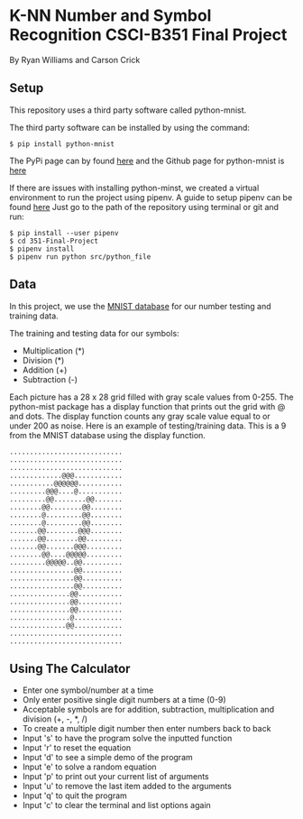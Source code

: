 # **K-NN Number and Symbol Recognition CSCI-B351 Final Project**
By Ryan Williams and Carson Crick

## **Setup**
This repository uses a third party software called python-mnist.

The third party software can be installed by using the command:
```shell
$ pip install python-mnist
```

The PyPi page can by found [here][1] and the Github page for python-mnist is [here][2]

If there are issues with installing python-minst, we created a virtual environment to run the project using pipenv.
A guide to setup pipenv can be found [here][3]
Just go to the path of the repository using terminal or git and run:
```shell
$ pip install --user pipenv
$ cd 351-Final-Project
$ pipenv install
$ pipenv run python src/python_file
```

## **Data**
In this project, we use the [MNIST database][4] for our number testing and training data.

The training and testing data for our symbols:

* Multiplication (*)
* Division (*)
* Addition (+)
* Subtraction (-)

Each picture has a 28 x 28 grid filled with gray scale values from 0-255.
The python-mist package has a display function that prints out the grid with @ and dots.
The display function counts any gray scale value equal to or under 200 as noise.
Here is an example of testing/training data. This is a 9 from the MNIST database using the display function.

```shell
............................
............................
............................
.............@@@............
...........@@@@@@...........
.........@@@....@...........
.........@@........@@.......
........@@........@@........
........@.........@@........
........@.........@@........
.......@@........@@@........
.......@@........@@.........
.......@@.......@@@.........
........@@....@@@@@.........
.........@@@@@..@@..........
................@@..........
................@@..........
................@@..........
...............@@...........
...............@@...........
...............@@...........
...............@............
..............@@............
............................
............................
```

## **Using The Calculator**

* Enter one symbol/number at a time
* Only enter positive single digit numbers at a time (0-9)
* Acceptable symbols are for addition, subtraction, multiplication and division (+, -, *, /)
* To create a multiple digit number then enter numbers back to back
* Input 's' to have the program solve the inputted function
* Input 'r' to reset the equation
* Input 'd' to see a simple demo of the program
* Input 'e' to solve a random equation
* Input 'p' to print out your current list of arguments
* Input 'u' to remove the last item added to the arguments
* Input 'q' to quit the program
* Input 'c' to clear the terminal and list options again



[1]: https://pypi.org/project/python-mnist/

[2]: https://github.com/sorki/python-mnist

[3]: https://packaging.python.org/tutorials/managing-dependencies/

[4]: http://yann.lecun.com/exdb/mnist/
